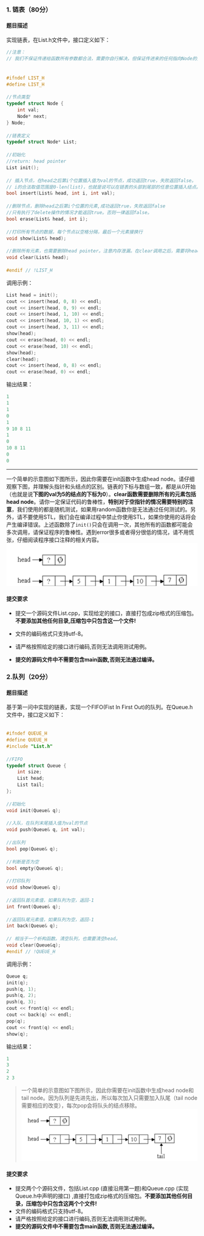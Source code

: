 ### 1. 链表（80分）

#### 题目描述

实现链表，在List.h文件中，接口定义如下：

```c++
//注意：
// 我们不保证传递给函数所有参数都合法，需要你自行解决。但保证传进来的任何指向Node的指针都是合法的，我们也只传这样的指针或者nullptr。


#ifndef LIST_H
#define LIST_H

//节点类型
typedef struct Node {
	int val;
	Node* next;
} Node;

//链表定义
typedef struct Node* List;

//初始化
//return: head pointer
List init();

// 插入节点，在head之后第i个位置插入值为val的节点，成功返回true，失败返回false。
// i的合法取值范围是0-len(list)，也就是说可以在链表的头部到尾部的任意位置插入结点。
bool insert(List& head, int i, int val);

//删除节点，删除head之后第i个位置的元素,成功返回true，失败返回false
//只有执行了delete操作的情况才能返回true。否则一律返回false。
bool erase(List& head, int i);

//打印所有节点的数据，每个节点以空格分隔，最后一个元素接换行
void show(List& head);

//删除所有元素，也需要删除head pointer。注意内存泄漏。在clear调用之后，需要将head赋值为空指针。
void clear(List& head);

#endif // !LIST_H

```

调用示例：

```c++
List head = init();
cout << insert(head, 0, 8) << endl;
cout << insert(head, 0, 9) << endl;
cout << insert(head, 1, 10) << endl;
cout << insert(head, 10, 1) << endl;
cout << insert(head, 3, 11) << endl;
show(head);
cout << erase(head, 0) << endl;
cout << erase(head, 10) << endl;
show(head);
clear(head);
cout << insert(head, 0, 8) << endl;
cout << erase(head, 0) << endl;
```

输出结果：

```c++
1
1
1
0
1
9 10 8 11
1
0
10 8 11
0
0
```

--------

 一个简单的示意图如下图所示，因此你需要在init函数中生成head node。请仔细观察下图，并理解头指针和头结点的区别。链表的下标与数组一致，都是从0开始（也就是说**下图的val为5的结点的下标为0**）。**clear函数需要删除所有的元素包括head node**。请你一定保证代码的鲁棒性，**特别对于空指针的情况需要特别的注意**，我们使用的都是随机测试，如果用random函数你是无法通过任何测试的。另外，请不要使用STL，我们会在编译过程中禁止你使用STL，如果你使用的话将会产生编译错误。上述函数除了`init()`只会在调用一次，其他所有的函数都可能会多次调用，请保证程序的鲁棒性。遇到error很多或者得分很低的情况，请不用慌张，仔细阅读程序接口注释的相关内容。
![](./linklist.png)



#### 提交要求

- 提交一个源码文件List.cpp，实现给定的接口，直接打包成zip格式的压缩包。**不要添加其他任何目录,压缩包中只包含这一个文件!**

- 文件的编码格式只支持utf-8。

- 请严格按照给定的接口进行编码,否则无法调用测试用例。

- **提交的源码文件中不需要包含main函数,否则无法通过编译。**

  

### 2.队列（20分）

#### 题目描述

基于第一问中实现的链表，实现一个FIFO(Fist In First Out)的队列。在Queue.h文件中，接口定义如下：

```c++

#ifndef QUEUE_H
#define QUEUE_H
#include "List.h"

//FIFO
typedef struct Queue {
	int size;
	List head;
	List tail;
};

//初始化
void init(Queue& q);

//入队，在队列末尾插入值为val的节点
void push(Queue& q, int val);

//出队列
bool pop(Queue& q);

//判断是否为空
bool empty(Queue& q);

//打印队列
void show(Queue& q);

//返回队首元素值，如果队列为空，返回-1
int front(Queue& q);

//返回队尾元素值，如果队列为空，返回-1
int back(Queue& q);

// 相当于一个析构函数。清空队列，也需要清空head。
void clear(Queue&q);
#endif // !QUEUE_H

```

调用示例：

```c++
Queue q;
init(q);
push(q, 1);
push(q, 2);
push(q, 3);
cout << front(q) << endl;
cout << back(q) << endl;
pop(q);
cout << front(q) << endl;
show(q);
```

输出结果：

```C++
1
3
2
2 3
```


> 一个简单的示意图如下图所示，因此你需要在init函数中生成head node和tail node。因为队列是先进先出，所以每次加入只需要加入队尾（tail node需要相应的改变），每次pop会将队头的结点移除。
![](./queue.png)

#### 提交要求

- 提交两个个源码文件，包括List.cpp (直接沿用第一题)和Queue.cpp (实现Queue.h中声明的接口) ,直接打包成zip格式的压缩包。**不要添加其他任何目录，压缩包中只包含这两个个文件!**
- 文件的编码格式只支持utf-8。
- 请严格按照给定的接口进行编码,否则无法调用测试用例。
- **提交的源码文件中不需要包含main函数,否则无法通过编译。**
